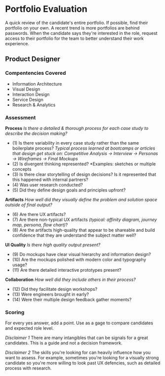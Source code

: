 # Portfolio Evaluation
A quick review of the candidate's entire portfolio. If possible, find their portfolio on your own. A recent trend is more portfolios are behind passwords. When the candidate says they're interested in the role, request access to their portfolio for the team to better understand their work experience. 

## Product Designer

### Compentencies Covered
- Information Architecture
- Visual Design
- Interaction Design
- Service Design
- Research & Analytics

### Assessment

**Process**
*Is there a detailed & thorough process for each case study to describe the decision making?*
- (1) Is there variability in every case study rather than the same boilerplate process? *Typical process learned at bootcamps or articles that design get stuck on: Competitive Analysis -> Interview -> Personas -> Wireframes -> Final Mockups*
- (2) Is divergent thinking represented? *Examples: sketches or multiple concepts
- (3) Is there clear storytelling of design decisions? Is it represented that this happened with internal partners?
- (4) Was user research conducted?
- (5) Did they define design goals and principles upfront?

**Artifacts**
*How well did they visually define the problem and solution space outside of final output?*
- (6) Are there UX artifacts? 
- (7) Are there non-typical UX artifacts *(typical: affinity diagram, journey map, persona, flow chart)*?
- (8) Are the artifacts high-quality that appear to be shareable and build confidence that they are understand the subject matter well?

**UI Quality**
*Is there high quality output present?*
- (9) Do mockups have clear visual hierarchy and information design?
- (10) Are the mockups polished with modern color and typography usage?
- (11) Are there detailed interactive prototypes present?

**Collaboration**
*How well did they include others in their process?*
- (12) Did they facilitate design workshops?
- (13) Were engineers brought in early?
- (14) Were their multiple design feedback gather moments?

### Scoring
For every yes answer, add a point. Use as a gage to compare candidates and expected role level.

*Disclaimer 1*
There are many intangibles that can be signals for a great candidates. This is a guide and not a decision framework.

*Disclaimer 2*
The skills you're looking for can heavily influence how you want to assess. For example, sometimes you're looking for a visually strong candidate so you're more willing to look past UX defencies, such as detailed process with research.